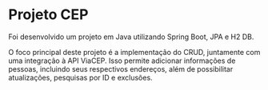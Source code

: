 
# Projeto CEP

Foi desenvolvido um projeto em Java utilizando Spring Boot, JPA e H2 DB.

O foco principal deste projeto é a implementação do CRUD, juntamente com uma integração à API ViaCEP. Isso permite adicionar informações de pessoas, incluindo seus respectivos endereços, além de possibilitar atualizações, pesquisas por ID e exclusões.
